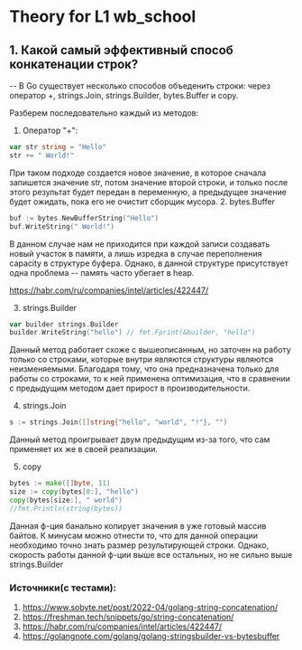 # Theory for L1 wb_school

## 1. Какой самый эффективный способ конкатенации строк?

-- В Go существует несколько способов
объеденить строки: через оператор +, strings.Join,
strings.Builder, bytes.Buffer и copy.

Разберем последовательно каждый из методов:

1. Оператор "+":
```Go
var str string = "Hello"
str += " World!"
```
При таком подходе создается новое 
значение, в которое сначала запишется
значение str, потом значение второй строки, и 
только после этого результат будет передан 
в переменную, а предыдущее значение 
будет ожидать, пока его не очистит
сборщик мусора.
2. bytes.Buffer
```Go
buf := bytes.NewBufferString("Hello")
buf.WriteString(" World!")
```
В данном случае нам не приходится 
при каждой записи создавать новый участок
в памяти, а лишь изредка в случае переполнения
capacity в структуре буфера. Однако, 
в данной структуре присутствует одна 
проблема -- память часто убегает в heap.

https://habr.com/ru/companies/intel/articles/422447/

3. strings.Builder
```Go
var builder strings.Builder
builder.WriteString("hello") // fmt.Fprint(&builder, "hello")
```
Данный метод работает схоже с вышеописанным, но
заточен на работу только со строками, которые внутри являются
структуры являются неизменяемыми. Благодаря тому, что она
предназначена только для работы со строками, то к ней 
применена оптимизация, что в сравнении с предыдущим методом
дает прирост в производительности.

4. strings.Join
```Go
s := strings.Join([]string{"hello", "world", "!"}, "")
```
Данный метод проигрывает двум предыдущим из-за того, что
сам применяет их же в своей реализации.

5. copy
```Go
bytes := make([]byte, 11)
size := copy(bytes[0:], "hello")
copy(bytes[size:], " world")
//fmt.Println(string(bytes))
```
Данная ф-ция банально копирует значения в уже готовый массив
байтов. К минусам можно отнести то, что для данной операции необходимо точно 
знать размер результирующей строки. Однако, скорость работы данной ф-ции выше все остальных, но не сильно выше
strings.Builder

### Источники(c тестами):
1. https://www.sobyte.net/post/2022-04/golang-string-concatenation/
2. https://freshman.tech/snippets/go/string-concatenation/
3. https://habr.com/ru/companies/intel/articles/422447/
4. https://golangnote.com/golang/golang-stringsbuilder-vs-bytesbuffer